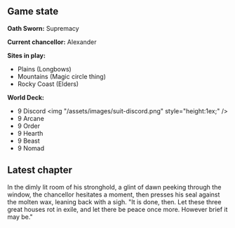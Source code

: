 ## Game state
**Oath Sworn:** Supremacy

**Current chancellor:** Alexander

**Sites in play:** 
- Plains (Longbows)
- Mountains (Magic circle thing)
- Rocky Coast (Elders)

**World Deck:** 
- 9 Discord <img "/assets/images/suit-discord.png" style="height:1ex;" />
- 9 Arcane
- 9 Order
- 9 Hearth
- 9 Beast
- 9 Nomad

## Latest chapter
In the dimly lit room of his stronghold, a glint of dawn peeking through the window, the chancellor hesitates a moment, then presses his seal against the molten wax, leaning back with a sigh. "It is done, then. Let these three great houses rot in exile, and let there be peace once more. However brief it may be."
